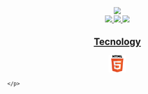 
<div align="center">
  <img width="50%" src="https://github.com/TheDudeThatCode/TheDudeThatCode/blob/master/Assets/Developer.gif" />
</div>

<div align="center">
  <a href="https://github.com/marcato0">
  <img height="180em" src="https://github-readme-stats.vercel.app/api?username=marcato0&show_icons=true&theme=algolia&include_all_commits=true&count_private=true"/>
  <img height="180em" src="https://github-readme-stats.vercel.app/api/top-langs/?username=marcato0&layout=compact&langs_count=7&theme=algolia"/>
  <img width="50%" src="https://github.com/TheDudeThatCode/TheDudeThatCode/blob/master/Assets/Developer.gif" />
</div>

<h2 align="center"> Tecnology </h2>
<div style="display: content_flex">
    <p align="center">
        <a href="https://www.w3.org/html/" target="_blank" rel="noreferrer"> <img
                src="https://raw.githubusercontent.com/devicons/devicon/master/icons/html5/html5-original-wordmark.svg"
                alt="html5" width="40" height="40" />
        </a>

    </p>
</div>
